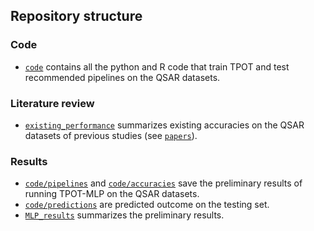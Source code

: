 
## Repository structure 

### Code
- [`code`](code) contains all the python and R code that train TPOT and test recommended pipelines on the QSAR datasets.

### Literature review
- [`existing_performance`](existing_performance) summarizes existing accuracies on the QSAR datasets of previous studies (see [`papers`](papers)).

### Results
- [`code/pipelines`](code/pipelines) and [`code/accuracies`](code/accuracies) save the preliminary results of running TPOT-MLP on the QSAR datasets.
- [`code/predictions`](vpredictions) are predicted outcome on the testing set.
- [`MLP_results`](MLP_results) summarizes the preliminary results.